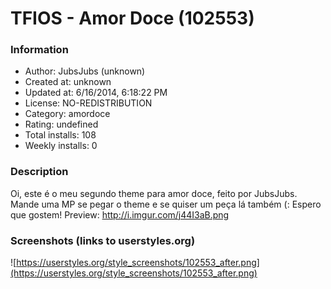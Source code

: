 # TFIOS - Amor Doce (102553)

### Information
- Author: JubsJubs (unknown)
- Created at: unknown
- Updated at: 6/16/2014, 6:18:22 PM
- License: NO-REDISTRIBUTION
- Category: amordoce
- Rating: undefined
- Total installs: 108
- Weekly installs: 0


### Description
Oi, este é o meu segundo theme para amor doce, feito por JubsJubs. Mande uma MP se pegar o theme e se quiser um peça lá também (: Espero que gostem! 
Preview: http://i.imgur.com/j44I3aB.png


### Screenshots (links to userstyles.org)
![https://userstyles.org/style_screenshots/102553_after.png](https://userstyles.org/style_screenshots/102553_after.png)



